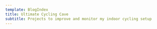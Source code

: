```yaml
---
template: BlogIndex
title: Ultimate Cycling Cave
subtitle: Projects to improve and monitor my indoor cycling setup
---
```


